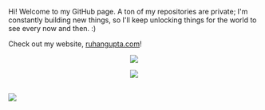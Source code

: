 <!-- hi! -->
  <p>Hi! Welcome to my GitHub page. A ton of my repositories are private; I'm constantly building new things, so I'll keep unlocking things for the world to see every now and then. :)</p>
  <p>Check out my website, <a href="https://ruhangupta.com">ruhangupta.com</a>!</p>
<div align="center">
  <img src="http://github-profile-summary-cards.vercel.app/api/cards/profile-details?username=IMGROOT2&theme=transparent">
<!--   <img src="http://github-profile-summary-cards.vercel.app/api/cards/stats?username=IMGROOT2&theme=transparent"> -->
</div>
<!-- <br>
<img src="https://github.com/IMGROOT2/IMGROOT2/blob/main/ray-so-export.png?raw=true" alt="Ruhan code"
<br>
<div align="center">
<img src="https://readme-typing-svg.demolab.com?font=Fira+Code&pause=1000&color=3D7CF7&center=true&vCenter=true&repeat=false&width=435&lines=%F0%9F%9B%A0%EF%B8%8F+Languages%2C+Frameworks%2C+and+Tools" alt="Typing SVG" />
</div> -->
<p align="center">
    <img src="https://skillicons.dev/icons?i=atom,discord,html,css,js,sass,git,java,python,pug,nodejs,vuejs,tailwind,firebase,github,vscode,idea,replit,vercel,vite&perline=5" />
</p>
<br>
<img src="https://hit.yhype.me/github/profile?user_id=116324098">

